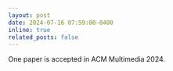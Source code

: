 ```yaml
---
layout: post
date: 2024-07-16 07:59:00-0400
inline: true
related_posts: false
---
```


One paper is accepted in ACM Multimedia 2024.
